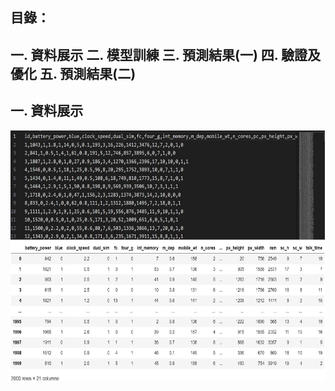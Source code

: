 目錄：
-------------------------------------------------------------------
一. 資料展示
二. 模型訓練
三. 預測結果(一)
四. 驗證及優化
五. 預測結果(二)
------------------------------------------------------------------
一. 資料展示
-----------------------------------------------------------------
<img src="https://github.com/tank11110/young/blob/master/Side%20Project/%E5%9C%96%E7%89%87%E9%9B%86/MPC1.jpg" height="400" width="700">

